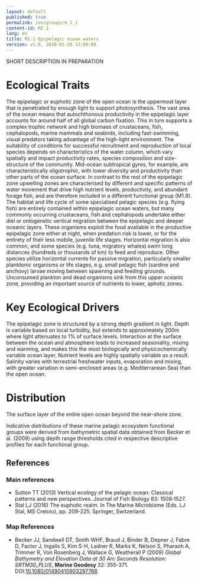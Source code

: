 ```yaml
---
layout: default
published: true
permalink: /en/groups/m_2_1
content-id: M2.1
lang: en
title: M2.1 Epipelagic ocean waters
version: v1.0, 2020-01-20 12:00:00
---
```


SHORT DESCRIPTION IN PREPARATION

# Ecological Traits
 
The epipelagic or euphotic zone of the open ocean is the uppermost layer that is penetrated by enough light to support photosynthesis. The vast area of the ocean means that autochthonous productivity in the epipelagic layer accounts for around half of all global carbon fixation. This in turn supports a complex trophic network and high biomass of crustaceans, fish, cephalopods, marine mammals and seabirds, including fast-swimming, visual predators taking advantage of the high-light environment. The suitability of conditions for successful recruitment and reproduction of local species depends on characteristics of the water column, which vary spatially and impact productivity rates, species composition and size-structure of the community. Mid-ocean subtropical gyres, for example, are characteristically oligotrophic, with lower diversity and productivity than other parts of the ocean surface. In contrast to the rest of the epipelagic zone upwelling zones are characterised by different and specific patterns of water movement that drive high nutrient levels, productivity, and abundant forage fish, and are therefore included in a different functional group (M1.9). The habitat and life cycle of some specialised pelagic species (e.g. flying fish) are entirely contained within epipelagic ocean waters, but many commonly occurring crustaceans, fish and cephalopods undertake either diel or ontogenetic vertical migration between the epipelagic and deeper oceanic layers. These organisms exploit the food available in the productive epipelagic zone either at night, when predation risk is lower, or for the entirety of their less mobile, juvenile life stages. Horizontal migration is also common, and some species (e.g. tuna, migratory whales) swim long distances (hundreds or thousands of km) to feed and reproduce. Other species utilize horizontal currents for passive migration, particularly smaller planktonic organisms or life stages, e.g. small pelagic fish (sardine and anchovy) larvae moving between spawning and feeding grounds. Unconsumed plankton and dead organisms sink from this upper oceanic zone, providing an important source of nutrients to lower, aphotic zones.
 
# Key Ecological Drivers
 
The epipelagic zone is structured by a strong depth gradient in light. Depth is variable based on local turbidity, but extends to approximately 200m where light attenuates to 1% of surface levels. Interaction at the surface between the ocean and atmosphere leads to increased seasonality, mixing and warming, and makes this the most biologically and physicochemically variable ocean layer. Nutrient levels are highly spatially variable as a result. Salinity varies with terrestrial freshwater inputs, evaporation and mixing, with greater variation in semi-enclosed areas (e.g. Mediterranean Sea) than the open ocean.
 
# Distribution
 
The surface layer of the entire open ocean beyond the near-shore zone.

Indicative distributions of these marine pelagic ecosystem functional groups were derived from bathymetric spatial data obtained from Becker et al. (2009) using depth range thresholds cited in respective descriptive profiles for each functional group.

## References

### Main references
* Sutton TT (2013) Vertical ecology of the pelagic ocean: Classical patterns and new perspectives. Journal of Fish Biology 83: 1508‐1527.
* Stal LJ (2016) The euphotic realm. In The Marine Microbiome (Eds. LJ Stal, MS Cretoiu), pp. 209-225. Springer, Switzerland.

### Map References
* Becker JJ, Sandwell DT, Smith WHF, Braud J, Binder B, Depner J, Fabre D, Factor J, Ingalls S, Kim S-H, Ladner R, Marks K, Nelson S, Pharaoh A, Trimmer R, Von Rosenberg J, Wallace G, Weatherall P (2009) *Global Bathymetry and Elevation Data at 30 Arc Seconds Resolution: SRTM30_PLUS*, **Marine Geodesy** 32: 355-371. DOI:[10.1080/01490410903297766](https://doi.org/10.1080/01490410903297766)
